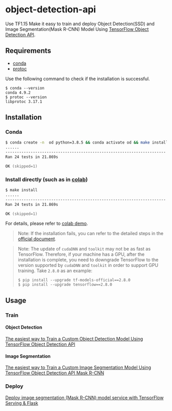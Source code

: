 # object-detection-api


Use TF1.15
Make it easy to train and deploy Object Detection(SSD) and Image Segmentation(Mask R-CNN) Model Using [TensorFlow Object Detection API](https://github.com/tensorflow/models/tree/master/research/object_detection).

## Requirements

- [conda](https://docs.conda.io/en/latest/miniconda.html)
- [protoc](https://github.com/protocolbuffers/protobuf)

Use the following command to check if the installation is successful.

```shell
$ conda --version
conda 4.9.2
$ protoc --version
libprotoc 3.17.1
```

## Installation

### Conda

```zsh
$ conda create -n  od python=3.8.5 && conda activate od && make install
......
----------------------------------------------------------------------
Ran 24 tests in 21.869s

OK (skipped=1)
```

### Install directly (such as in [colab](https://colab.research.google.com/))

```zsh
$ make install
......
----------------------------------------------------------------------
Ran 24 tests in 21.869s

OK (skipped=1)
```

For details, please refer to [colab demo](./colab/Mask_R_CNN.ipynb).

> Note: If the installation fails, you can refer to the detailed steps in the [official document](https://github.com/tensorflow/models/blob/master/research/object_detection/g3doc/tf2.md).

> Note: The update of `cudaDNN` and `toolkit` may not be as fast as TensorFlow. Therefore, if your machine has a GPU, after the installation is complete, you need to downgrade TensorFlow to the version supported by `cudaDNN` and `toolkit` in order to support GPU training. Take `2.8.0` as an example:
>
> ```shell
> $ pip install --upgrade tf-models-official==2.8.0
> $ pip install --upgrade tensorflow==2.8.0
> ```

## Usage

### Train

#### Object Detection

[The easiest way to Train a Custom Object Detection Model Using TensorFlow Object Detection API](https://makeoptim.com/en/deep-learning/yiai-object-detection)

#### Image Segmentation

[The easiest way to Train a Custom Image Segmentation Model Using TensorFlow Object Detection API Mask R-CNN](https://makeoptim.com/en/deep-learning/yiai-image-segmentation)

### Deploy

[Deploy image segmentation (Mask R-CNN) model service with TensorFlow Serving & Flask](https://makeoptim.com/en/deep-learning/yiai-serving-flask-mask-rcnn)
